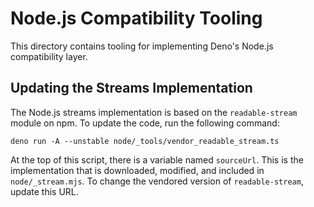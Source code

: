 # Node.js Compatibility Tooling

This directory contains tooling for implementing Deno's Node.js compatibility
layer.

## Updating the Streams Implementation

The Node.js streams implementation is based on the `readable-stream` module on
npm. To update the code, run the following command:

```
deno run -A --unstable node/_tools/vendor_readable_stream.ts
```

At the top of this script, there is a variable named `sourceUrl`. This is the
implementation that is downloaded, modified, and included in `node/_stream.mjs`.
To change the vendored version of `readable-stream`, update this URL.
